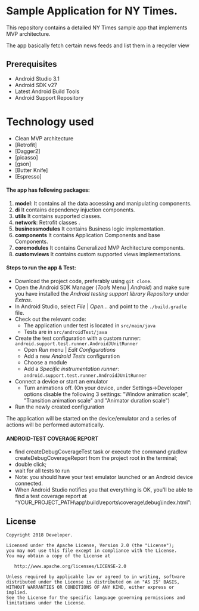 # Sample Application for NY Times.
This repository contains a detailed NY Times sample app that implements MVP architecture.

The app basically fetch certain news feeds and list them in a recycler view

Prerequisites
--------------

- Android Studio 3.1
- Android SDK v27
- Latest Android Build Tools
- Android Support Repository

# Technology used
* Clean MVP architecture
* [Retrofit]
* [Dagger2]
* [picasso]
* [gson]
* [Butter Knife]
* [Espresso]


#### The app has following packages:
1. **model**: It contains all the data accessing and manipulating components.
2. **di** It contains dependency injuction components.
3. **utils** It contains supported classes.
4. **network**: Retrofit classes .
5. **businessmodules** It contains Business logic implementation.
6. **components** It contains Application Components and base Components.
7. **coremodules** It contains Generalized MVP Architecture components.
8. **customviews** It contains custom supported views implementations.

#### Steps to run the app & Test:
- Download the project code, preferably using `git clone`.
- Open the Android SDK Manager (*Tools* Menu | *Android*) and make sure you have installed the *Android testing support library Repository* under *Extras*.
- In Android Studio, select *File* | *Open...* and point to the `./build.gradle` file.
- Check out the relevant code:
    * The application under test is located in `src/main/java`
    * Tests are in `src/androidTest/java`
- Create the test configuration with a custom runner: `android.support.test.runner.AndroidJUnitRunner`
    * Open *Run* menu | *Edit Configurations*
    * Add a new *Android Tests* configuration
    * Choose a module
    * Add a *Specific instrumentation runner*: `android.support.test.runner.AndroidJUnitRunner`
- Connect a device or start an emulator
    * Turn animations off.
    (On your device, under Settings->Developer options disable the following 3 settings: "Window animation scale", "Transition animation scale" and "Animator duration scale")
- Run the newly created configuration

The application will be started on the device/emulator and a series of actions will be performed automatically.

#### ANDROID-TEST COVERAGE REPORT

- find createDebugCoverageTest task or execute the command gradlew createDebugCoverageReport from the project root in the terminal;
- double click;
- wait for all tests to run
- Note: you should have your test emulator launched or an Android device connected.
- When Android Studio notifies you that everything is OK, you'll be able to find a test coverage report at “YOUR_PROJECT_PATH\app\build\reports\coverage\debug\index.html”:


License
--------


    Copyright 2018 Developer.

    Licensed under the Apache License, Version 2.0 (the "License");
    you may not use this file except in compliance with the License.
    You may obtain a copy of the License at

       http://www.apache.org/licenses/LICENSE-2.0

    Unless required by applicable law or agreed to in writing, software
    distributed under the License is distributed on an "AS IS" BASIS,
    WITHOUT WARRANTIES OR CONDITIONS OF ANY KIND, either express or implied.
    See the License for the specific language governing permissions and
    limitations under the License.
